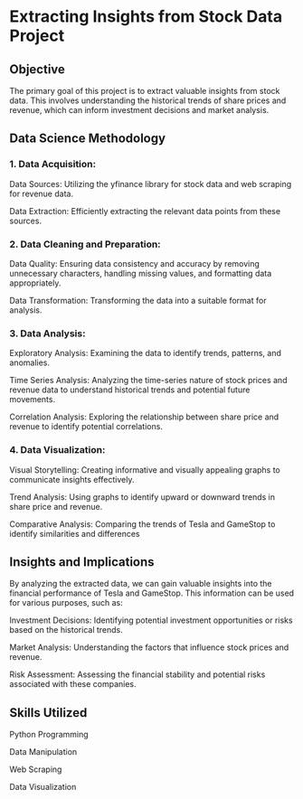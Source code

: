 # Extracting Insights from Stock Data Project

## Objective
The primary goal of this project is to extract valuable insights from stock data. This involves understanding the historical trends of share prices and revenue, which can inform investment decisions and market analysis.

## Data Science Methodology
### 1. Data Acquisition:
Data Sources: Utilizing the yfinance library for stock data and web scraping for revenue data.

Data Extraction: Efficiently extracting the relevant data points from these sources.

### 2. Data Cleaning and Preparation:
Data Quality: Ensuring data consistency and accuracy by removing unnecessary characters, handling missing values, and formatting data appropriately.

Data Transformation: Transforming the data into a suitable format for analysis.

### 3. Data Analysis:
Exploratory Analysis: Examining the data to identify trends, patterns, and anomalies.

Time Series Analysis: Analyzing the time-series nature of stock prices and revenue data to understand historical trends and potential future movements.

Correlation Analysis: Exploring the relationship between share price and revenue to identify potential correlations.

### 4. Data Visualization:
Visual Storytelling: Creating informative and visually appealing graphs to communicate insights effectively.

Trend Analysis: Using graphs to identify upward or downward trends in share price and revenue.

Comparative Analysis: Comparing the trends of Tesla and GameStop to identify similarities and differences

## Insights and Implications

By analyzing the extracted data, we can gain valuable insights into the financial performance of Tesla and GameStop. This information can be used for various purposes, such as:

Investment Decisions: Identifying potential investment opportunities or risks based on the historical trends.

Market Analysis: Understanding the factors that influence stock prices and revenue.

Risk Assessment: Assessing the financial stability and potential risks associated with these companies.

## Skills Utilized

Python Programming

Data Manipulation

Web Scraping

Data Visualization
